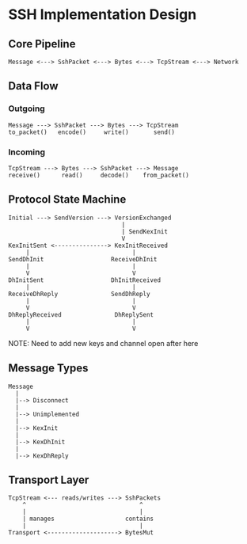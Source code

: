 # SSH Implementation Design

## Core Pipeline

```
Message <---> SshPacket <---> Bytes <---> TcpStream <---> Network
```

## Data Flow

### Outgoing

```
Message ---> SshPacket ---> Bytes ---> TcpStream
to_packet()   encode()     write()       send()
```

### Incoming

```
TcpStream ---> Bytes ---> SshPacket ---> Message
receive()      read()     decode()    from_packet()
```

## Protocol State Machine

```
Initial ---> SendVersion ---> VersionExchanged
                                |
                                | SendKexInit
                                V
KexInitSent <---------------> KexInitReceived
     |                             |
SendDhInit                   ReceiveDhInit
     |                             |
     V                             V
DhInitSent                   DhInitReceived
     |                             |
ReceiveDhReply               SendDhReply
     |                             |
     V                             V
DhReplyReceived               DhReplySent
     |                             |
     V                             V
```

NOTE: Need to add new keys and channel open after here

## Message Types

```
Message
  |
  |--> Disconnect
  |
  |--> Unimplemented
  |
  |--> KexInit
  |
  |--> KexDhInit
  |
  |--> KexDhReply
```

## Transport Layer

```
TcpStream <--- reads/writes ---> SshPackets
    ^                                ^
    |                                |
    | manages                    contains
    |                                |
Transport <--------------------> BytesMut
```

